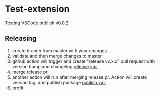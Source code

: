 # Test-extension

Testing VSCode publish v0.0.2

## Releasing

1. create branch from master with your changes
1. validate and then merge changes to master
1. github action will trigger and create "release vx.x.x" pull request with version bump and changelog [release.yml](./.github/workflows/release.yml)
1. merge release pr
1. another action will run after merging release pr. Action will create version tag, and publish package [publish.yml](./.github/workflows/publish.yml)
1. profit
